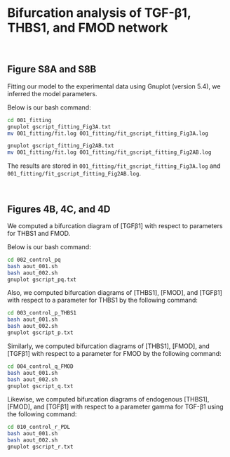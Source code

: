# Bifurcation analysis of TGF-β1, THBS1, and FMOD network



<br>

## Figure S8A and S8B
Fitting our model to the experimental data using Gnuplot (version 5.4),
we inferred the model parameters.

Below is our bash command:

```sh
cd 001_fitting
gnuplot gscript_fitting_Fig3A.txt
mv 001_fitting/fit.log 001_fitting/fit_gscript_fitting_Fig3A.log

gnuplot gscript_fitting_Fig2AB.txt
mv 001_fitting/fit.log 001_fitting/fit_gscript_fitting_Fig2AB.log
```

The results are stored in `001_fitting/fit_gscript_fitting_Fig3A.log`
and `001_fitting/fit_gscript_fitting_Fig2AB.log`.



<br>

## Figures 4B, 4C, and 4D
We computed a bifurcation diagram of [TGFβ1] with respect to parameters for
THBS1 and FMOD.

Below is our bash command:

```sh
cd 002_control_pq
bash aout_001.sh
bash aout_002.sh
gnuplot gscript_pq.txt
```

Also, we computed bifurcation diagrams of [THBS1], [FMOD], and [TGFβ1]
with respect to a parameter for THBS1 by the following command:

```sh
cd 003_control_p_THBS1
bash aout_001.sh
bash aout_002.sh
gnuplot gscript_p.txt
```

Similarly, we computed bifurcation diagrams of [THBS1], [FMOD], and [TGFβ1]
with respect to a parameter for FMOD by the following command:

```sh
cd 004_control_q_FMOD
bash aout_001.sh
bash aout_002.sh
gnuplot gscript_q.txt
```

Likewise, we computed bifurcation diagrams of endogenous [THBS1], [FMOD],
and [TGFβ1] with respect to a parameter gamma for TGF-β1 using the
following command:

```sh
cd 010_control_r_PDL
bash aout_001.sh
bash aout_002.sh
gnuplot gscript_r.txt
```



